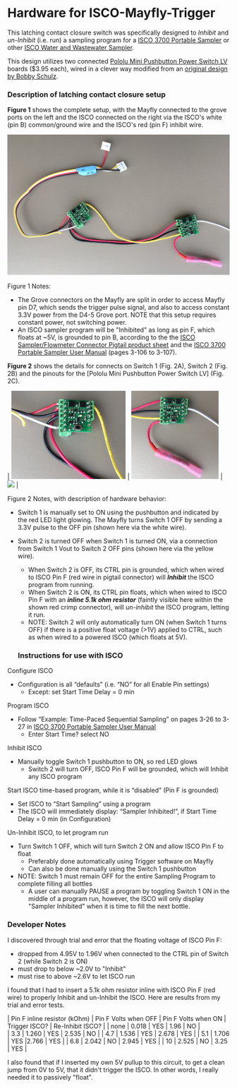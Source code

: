 # Hardware for ISCO-Mayfly-Trigger
This latching contact closure switch was specifically designed to *Inhibit* and *un-Inhibit* (i.e. run) a sampling program for a [ISCO 3700 Portable Sampler](http://www.teledyneisco.com/en-us/waterandwastewater/Pages/3700-Sampler.aspx) or other [ISCO Water and Wastewater Sampler](http://www.teledyneisco.com/en-us/water-and-wastewater/samplers).

This design utilizes two connected [Pololu Mini Pushbutton Power Switch LV](https://www.pololu.com/product/2808) boards ($3.95 each), wired in a clever way modified from an [original design by Bobby Schulz](https://github.com/EnviroDIY/Trigger/blob/master/hardware/ISCO-Mayfly-Trigger/BobbbyOriginalDesign_ISCO_Trigger_5-4-2018.pdf).

### Description of latching contact closure setup

**Figure 1** shows the complete setup, with the Mayfly connected to the grove ports on the left and the ISCO connected on the right via the ISCO's white (pin B) common/ground wire and the ISCO's red (pin F) inhibit wire.

<img src="https://github.com/EnviroDIY/Trigger/blob/master/hardware/ISCO-Mayfly-Trigger/IMG_6770_ISCO-Mayfly-Trigger.JPG"  width="600">

Figure 1 Notes:
- The Grove connectors on the Mayfly are split in order to access Mayfly pin D7, which sends the trigger pulse signal, and also to access constant 3.3V power from the D4-5 Grove port. NOTE that this setup requires constant power, not switching power.
- An ISCO sampler program will be "Inhibited" as long as pin F, which floats at ~5V, is grounded to pin B, according to the the [ISCO Sampler/Flowmeter Connector Pigtail product sheet](https://github.com/EnviroDIY/Trigger/blob/master/hardware/ISCO-Mayfly-Trigger/ISCO-PigtailPinWiring.pdf) and the [ISCO 3700 Portable Sampler User Manual](https://github.com/EnviroDIY/Trigger/blob/master/hardware/ISCO-Mayfly-Trigger/3700%20Portable%20Sampler%20User%20Manual.pdf) (pages 3-106 to 3-107).


**Figure 2** shows the details for connects on Switch 1 (Fig. 2A), Switch 2 (Fig. 2B) and the pinouts for the [Pololu Mini Pushbutton Power Switch LV] (Fig. 2C).

| <img src="https://github.com/EnviroDIY/Trigger/blob/master/hardware/ISCO-Mayfly-Trigger/IMG_6773_ISCO-Mayfly-Trigger-Switch1.JPG"  height="200"> | <img src="https://github.com/EnviroDIY/Trigger/blob/master/hardware/ISCO-Mayfly-Trigger/IMG_6772_ISCO-Mayfly-Trigger-Switch2.JPG"  height="200"> | <img src="https://a.pololu-files.com/picture/0J6761.1200.jpg?a49cd139840f29608e58b4b0a77dd58f"  height="200"> |

Figure 2 Notes, with description of hardware behavior:
- Switch 1 is manually set to ON using the pushbutton and indicated by the red LED light glowing. The Mayfly turns Switch 1 OFF by sending a 3.3V pulse to the OFF pin (shown here via the white wire).
- Switch 2 is turned OFF when Switch 1 is turned ON, via a connection from Switch 1 Vout to Switch 2 OFF pins (shown here via the yellow wire). 
  - When Switch 2 is OFF, its CTRL pin is grounded, which when wired to ISCO Pin F (red wire in pigtail connector) will ***Inhibit*** the ISCO program from running.
  - When Switch 2 is ON, its CTRL pin floats, which when wired to ISCO Pin F with an ***inline 5.1k ohm resistor*** (faintly visible here within the shown red crimp connector), will *un-inhibit* the ISCO program, letting it run. 
  - NOTE: Switch 2 will only automatically turn ON (when Switch 1 turns OFF) if there is a positive float voltage (>1V) applied to CTRL, such as when wired to a powered ISCO (which floats at 5V).
  

  ### Instructions for use with ISCO
  
Configure ISCO
- Configuration is all “defaults” (i.e. “NO” for all Enable Pin settings)
  - Except: set Start Time Delay = 0 min

Program ISCO
- Follow “Example: Time-Paced Sequential Sampling” on pages 3-26 to 3-27 in [ISCO 3700 Portable Sampler User Manual](https://github.com/EnviroDIY/Trigger/blob/master/hardware/ISCO-Mayfly-Trigger/3700%20Portable%20Sampler%20User%20Manual.pdf)
  - Enter Start Time? select NO

Inhibit ISCO
- Manually toggle Switch 1 pushbutton to ON, so red LED glows
  - Switch 2 will turn OFF, ISCO Pin F will be grounded, which will Inhibit any ISCO program

Start ISCO time-based program, while it is “disabled” (Pin F is grounded)
- Set ISCO to “Start Sampling” using a program
- The ISCO will immediately display: “Sampler Inhibited!”, if Start Time Delay = 0 min (in Configuration)

Un-Inhibit ISCO, to let program run
- Turn Switch 1 OFF, which will turn Switch 2 ON and allow ISCO Pin F to float
  - Preferably done automatically using Trigger software on Mayfly
  - Can also be done manually using the Switch 1 pushbutton
- NOTE: Switch 1 must remain OFF for the entire Sampling Program to complete filling all bottles
  - A user can manually PAUSE a program by toggling Switch 1 ON in the middle of a program run, however, the ISCO will only display "Sampler Inhibited" when it is time to fill the next bottle.

 
### Developer Notes

I discovered through trial and error that the floating voltage of ISCO Pin F:
- dropped from 4.95V to 1.96V when connected to the CTRL pin of Switch 2 (while Switch 2 is ON)
- must drop to below ~2.0V to "Inhibit"
- must rise to above ~2.6V to let ISCO run

I found that I had to insert a 5.1k ohm resistor inline with ISCO Pin F (red wire) to properly Inhibit and un-Inhibit the ISCO. Here are results from my trial and error tests.

| Pin F inline resistor (kOhm) | Pin F Volts when OFF | Pin F Volts when ON | Trigger ISCO? | Re-Inhibit ISCO? |
| none | 0.018 | YES | 1.96 | NO |  
| 3.3 | 1.260 | YES | 2.535 | NO | 
| 4.7 | 1.536 | YES | 2.678 | YES |
| 5.1 | 1.706 |  YES |2.766 | YES |
| 6.8 | 2.042 | NO | 2.945 | YES |
| 10 | 2.525 | NO | 3.25 | YES |

I also found that if I inserted my own 5V pullup to this circuit, to get a clean jump from 0V to 5V, that it didn't trigger the ISCO. In other words, I really needed it to passively "float".
